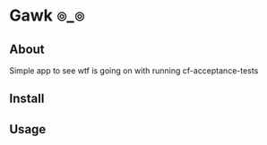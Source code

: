 # Gawk ๏_๏

## About
Simple app to see wtf is going on with running cf-acceptance-tests

## Install

## Usage
